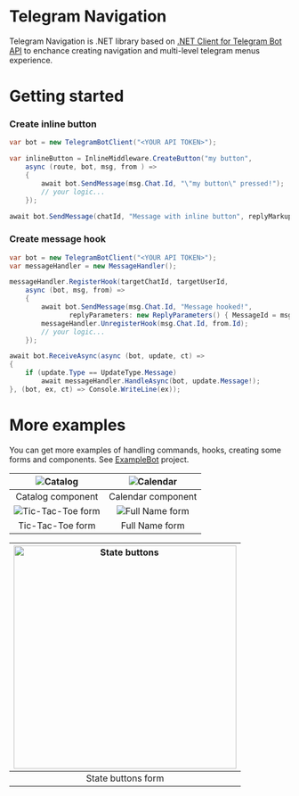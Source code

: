 # Telegram Navigation
Telegram Navigation is .NET library based on [.NET Client for Telegram Bot API](https://github.com/TelegramBots/Telegram.Bot) to enchance creating navigation and multi-level telegram menus experience.
# Getting started
### Create inline button
```csharp
var bot = new TelegramBotClient("<YOUR API TOKEN>");

var inlineButton = InlineMiddleware.CreateButton("my button",
    async (route, bot, msg, from ) =>
    {
        await bot.SendMessage(msg.Chat.Id, "\"my button\" pressed!");
        // your logic...
    });

await bot.SendMessage(chatId, "Message with inline button", replyMarkup: inlineButton.Button);
```
### Create message hook
```csharp
var bot = new TelegramBotClient("<YOUR API TOKEN>");
var messageHandler = new MessageHandler();

messageHandler.RegisterHook(targetChatId, targetUserId,
    async (bot, msg, from) =>
    {
        await bot.SendMessage(msg.Chat.Id, "Message hooked!",
               replyParameters: new ReplyParameters() { MessageId = msg.Id });
        messageHandler.UnregisterHook(msg.Chat.Id, from.Id);
        // your logic...
    });

await bot.ReceiveAsync(async (bot, update, ct) =>
{
    if (update.Type == UpdateType.Message)
        await messageHandler.HandleAsync(bot, update.Message!);
}, (bot, ex, ct) => Console.WriteLine(ex));
```
# More examples
You can get more examples of handling commands, hooks, creating some forms and components. See [ExampleBot](/ExampleBot) project.

|![Catalog](/assets/catalog.gif)|![Calendar](/assets/calendar.gif)|
|:---:|:--:|
|Catalog component|Calendar component|
|![Tic-Tac-Toe form](/assets/ticTacToe.gif)|![Full Name form](/assets/fullNameForm.gif)|
|Tic-Tac-Toe form|Full Name form|

|<img alt="State buttons" src="/assets/stateButtons.gif" height="400"/>|
|:---:|
|State buttons form|
